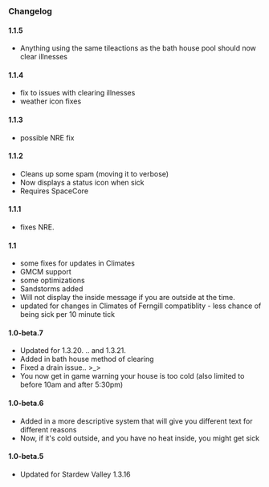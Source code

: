 ﻿### Changelog

#### 1.1.5
  - Anything using the same tileactions as the bath house pool should now clear illnesses 

#### 1.1.4
  - fix to issues with clearing illnesses
  - weather icon fixes

#### 1.1.3
  - possible NRE fix

#### 1.1.2
  - Cleans up some spam (moving it to verbose)
  - Now displays a status icon when sick
  - Requires SpaceCore

#### 1.1.1
  - fixes NRE.

#### 1.1
   - some fixes for updates in Climates
   - GMCM support
   - some optimizations
   - Sandstorms added
   - Will not display the inside message if you are outside at the time.
   - updated for changes in Climates of Ferngill compatiblity
    - less chance of being sick per 10 minute tick
 
#### 1.0-beta.7
  - Updated for 1.3.20. .. and 1.3.21. 
  - Added in bath house method of clearing
  - Fixed a drain issue.. >_>
  - You now get in game warning your house is too cold (also limited to before 10am and after 5:30pm)

#### 1.0-beta.6
  - Added in a more descriptive system that will give you different text for different reasons
  - Now, if it's cold outside, and you have no heat inside, you might get sick

#### 1.0-beta.5

   - Updated for Stardew Valley 1.3.16